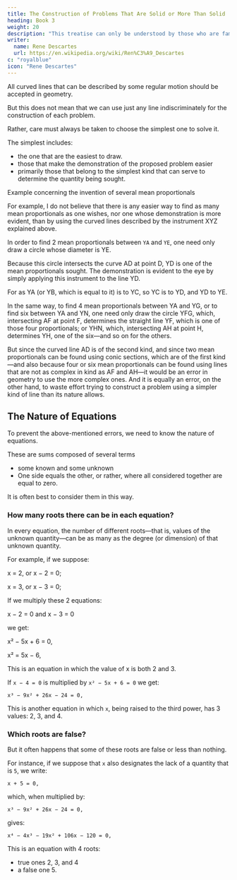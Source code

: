 ```yaml
---
title: The Construction of Problems That Are Solid or More Than Solid
heading: Book 3
weight: 20
description: "This treatise can only be understood by those who are familiar with Geometry"
writer:
  name: Rene Descartes
  url: https://en.wikipedia.org/wiki/Ren%C3%A9_Descartes
c: "royalblue"
icon: "Rene Descartes"
---
```



<!-- Of which curved lines one may use in the construction of each problem -->

All curved lines that can be described by some regular motion should be accepted in geometry.

But this does not mean that we can use just any line indiscriminately for the construction of each problem.

Rather, care must always be taken to choose the simplest one to solve it.

The simplest includes:
- the one that are the easiest to draw.
- those that make the demonstration of the proposed problem easier
- primarily those that belong to the simplest kind that can serve to determine the quantity being sought.

Example concerning the invention of several mean proportionals

For example, I do not believe that there is any easier way to find as many mean proportionals as one wishes, nor one whose demonstration is more evident, than by using the curved lines described by the instrument XYZ explained above. 

In order to find 2 mean proportionals between `YA` and `YE`, one need only draw a circle whose diameter is YE.

Because this circle intersects the curve AD at point D, YD is one of the mean proportionals sought. The demonstration is evident to the eye by simply applying this instrument to the line YD. 

For as YA (or YB, which is equal to it) is to YC, so YC is to YD, and YD to YE.

In the same way, to find 4 mean proportionals between YA and YG, or to find six between YA and YN, one need only draw the circle YFG, which, intersecting AF at point F, determines the straight line YF, which is one of those four proportionals; or YHN, which, intersecting AH at point H, determines YH, one of the six—and so on for the others.

But since the curved line AD is of the second kind, and since two mean proportionals can be found using conic sections, which are of the first kind—and also because four or six mean proportionals can be found using lines that are not as complex in kind as AF and AH—it would be an error in geometry to use the more complex ones. And it is equally an error, on the other hand, to waste effort trying to construct a problem using a simpler kind of line than its nature allows.


## The Nature of Equations

To prevent the above-mentioned errors, we need to know the nature of equations.

These are sums composed of several terms
- some known and some unknown
- One side equals the other, or rather, where all considered together are equal to zero. 

It is often best to consider them in this way.


### How many roots there can be in each equation?

In every equation, the number of different roots—that is, values of the unknown quantity—can be as many as the degree (or dimension) of that unknown quantity. 

For example, if we suppose:

x = 2, or x − 2 = 0;

x = 3, or x − 3 = 0;

If we multiply these 2 equations:

x − 2 = 0 and x − 3 = 0

we get:

x² − 5x + 6 = 0,

x² = 5x − 6,

This is an equation in which the value of x is both 2 and 3.

If `x − 4 = 0` is multiplied by `x² − 5x + 6 = 0` we get:

```
x³ − 9x² + 26x − 24 = 0,
```

This is another equation in which `x`, being raised to the third power, has 3 values: 2, 3, and 4.


### Which roots are false?

But it often happens that some of these roots are false or less than nothing.

For instance, if we suppose that `x` also designates the lack of a quantity that is `5`, we write:

```
x + 5 = 0,
```

which, when multiplied by:

```
x³ − 9x² + 26x − 24 = 0,
```

gives:

```
x⁴ − 4x³ − 19x² + 106x − 120 = 0,
```

This is an equation with 4 roots: 

- true ones 2, 3, and 4
- a false one 5.
